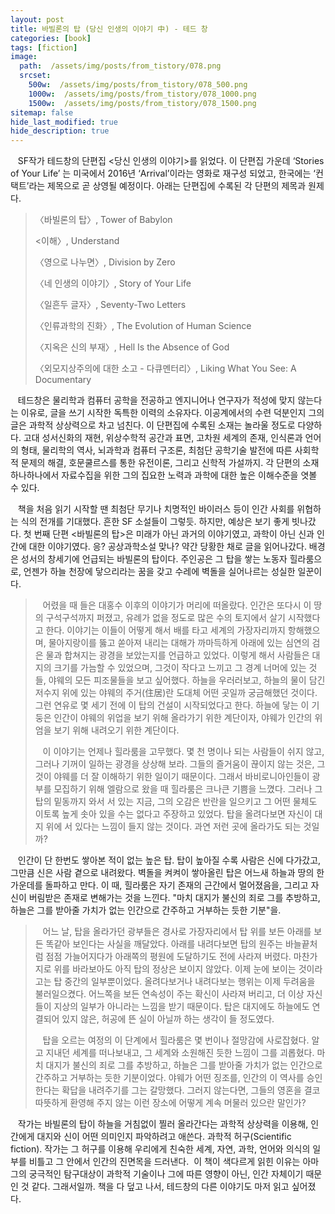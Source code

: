 ```yaml
---
layout: post
title: 바빌론의 탑 (당신 인생의 이야기 中) - 테드 창
categories: [book]
tags: [fiction]
image:
  path:  /assets/img/posts/from_tistory/078.png
  srcset:
    500w:  /assets/img/posts/from_tistory/078_500.png
    1000w:  /assets/img/posts/from_tistory/078_1000.png
    1500w:  /assets/img/posts/from_tistory/078_1500.png
sitemap: false
hide_last_modified: true
hide_description: true
---
```


  


   SF작가 테드창의 단편집 <당신 인생의 이야기\>를 읽었다. 이 단편집 가운데 ‘Stories of Your Life’ 는 미국에서 2016년 ‘Arrival’이라는 영화로 재구성 되었고, 한국에는 ‘컨택트’라는 제목으로 곧 상영될 예정이다. 아래는 단편집에 수록된 각 단편의 제목과 원제다. 

  


> 〈바빌론의 탑〉, Tower of Babylon 
> 
> <이해〉, Understand
>
> 〈영으로 나누면〉, Division by Zero
>
> 〈네 인생의 이야기〉, Story of Your Life
>
> 〈일흔두 글자〉, Seventy-Two Letters
>
> 〈인류과학의 진화〉, The Evolution of Human Science
>
> 〈지옥은 신의 부재〉, Hell Is the Absence of God
>
> 〈외모지상주의에 대한 소고 - 다큐멘터리〉, Liking What You See: A Documentary

  


   테드창은 물리학과 컴퓨터 공학을 전공하고 엔지니어나 연구자가 적성에 맞지 않는다는 이유로, 글을 쓰기 시작한 독특한 이력의 소유자다. 이공계에서의 수련 덕분인지 그의 글은 과학적 상상력으로 차고 넘친다. 이 단편집에 수록된 소재는 놀라울 정도로 다양하다. 고대 성서신화의 재현, 위상수학적 공간과 표면, 고차원 세계의 존재, 인식론과 언어의 형태, 물리학의 역사, 뇌과학과 컴퓨터 구조론, 최첨단 공학기술 발전에 따른 사회학적 문제의 해결, 호문쿨르스를 통한 유전이론, 그리고 신학적 가설까지. 각 단편의 소재 하나하나에서 자료수집을 위한 그의 집요한 노력과 과학에 대한 높은 이해수준을 엿볼 수 있다. 

  


   책을 처음 읽기 시작할 땐 최첨단 무기나 치명적인 바이러스 등이 인간 사회를 위협하는 식의 전개를 기대했다. 흔한 SF 소설들이 그렇듯. 하지만, 예상은 보기 좋게 빗나갔다. 첫 번째 단편 <바빌론의 탑\>은 미래가 아닌 과거의 이야기였고, 과학이 아닌 신과 인간에 대한 이야기였다. 응? 공상과학소설 맞나? 약간 당황한 채로 글을 읽어나갔다. 배경은 성서의 창세기에 언급되는 바빌론의 탑이다. 주인공은 그 탑을 쌓는 노동자 힐라룸으로, 언젠가 하늘 천장에 닿으리라는 꿈을 갖고 수레에 벽돌을 실어나르는 성실한 일꾼이다.

  


>   어렸을 때 들은 대홍수 이후의 이야기가 머리에 떠올랐다. 인간은 또다시 이 땅의 구석구석까지 퍼졌고, 유례가 없을 정도로 많은 수의 토지에서 살기 시작했다고 한다. 이야기는 이들이 어떻게 해서 배를 타고 세계의 가장자리까지 항해했으며, 물아지랑이를 뚫고 쏟아져 내리는 대해가 까마득하게 아래에 있는 심연의 검은 물과 합쳐지는 광경을 보았는지를 언급하고 있었다. 이렇게 해서 사람들은 대지의 크기를 가늠할 수 있었으며, 그것이 작다고 느끼고 그 경계 너머에 있는 것들, 야웨의 모든 피조물들을 보고 싶어했다. 하늘을 우러러보고, 하늘의 물이 담긴 저수지 위에 있는 야웨의 주거(住居)란 도대체 어떤 곳일까 궁금해했던 것이다. 그런 연유로 몇 세기 전에 이 탑의 건설이 시작되었다고 한다. 하늘에 닿는 이 기둥은 인간이 야웨의 위업을 보기 위해 올라가기 위한 계단이자, 야웨가 인간의 위엄을 보기 위해 내려오기 위한 계단이다.  
>
>   이 이야기는 언제나 힐라룸을 고무했다. 몇 천 명이나 되는 사람들이 쉬지 않고, 그러나 기꺼이 일하는 광경을 상상해 보라. 그들의 즐거움이 끊이지 않는 것은, 그것이 야웨를 더 잘 이해하기 위한 일이기 때문이다. 그래서 바비로니아인들이 광부를 모집하기 위해 엘람으로 왔을 때 힐라룸은 크나큰 기쁨을 느꼈다. 그러나 그 탑의 밑동까지 와서 서 있는 지금, 그의 오감은 반란을 일으키고 그 어떤 물체도 이토록 높게 솟아 있을 수는 없다고 주장하고 있었다. 탑을 올려다보면 자신이 대지 위에 서 있다는 느낌이 들지 않는 것이다. 과연 저런 곳에 올라가도 되는 것일까?

  


   인간이 단 한번도 쌓아본 적이 없는 높은 탑. 탑이 높아질 수록 사람은 신에 다가갔고, 그만큼 신은 사람 곁으로 내려왔다. 벽돌을 켜켜이 쌓아올린 탑은 어느새 하늘과 땅의 한 가운데를 돌파하고 만다. 이 때, 힐라룸은 자기 존재의 근간에서 멀어졌음을, 그리고 자신이 버림받은 존재로 변해가는 것을 느낀다. "마치 대지가 불신의 죄로 그를 추방하고, 하늘은 그를 받아줄 가치가 없는 인간으로 간주하고 거부하는 듯한 기분"을.

  


>   어느 날, 탑을 올라가던 광부들은 경사로 가장자리에서 탑 위를 보든 아래를 보든 똑같아 보인다는 사실을 깨달았다. 아래를 내려다보면 탑의 원주는 바늘끝처럼 점점 가늘어지다가 아래쪽의 평원에 도달하기도 전에 사라져 버렸다. 마찬가지로 위를 바라보아도 아직 탑의 정상은 보이지 않았다. 이제 눈에 보이는 것이라고는 탑 중간의 일부뿐이었다. 올려다보거나 내려다보는 행위는 이제 두려움을 불러일으켰다. 어느쪽을 보든 연속성이 주는 확신이 사라져 버리고, 더 이상 자신들이 지상의 일부가 아니라는 느낌을 받기 때문이다. 탑은 대지에도 하늘에도 연결되어 있지 않은, 허공에 뜬 실이 아닐까 하는 생각이 들 정도였다. 
>
>   탑을 오르는 여정의 이 단계에서 힐라룸은 몇 번이나 절망감에 사로잡혔다. 알고 지내던 세계를 떠나보내고, 그 세계와 소원해진 듯한 느낌이 그를 괴롭혔다. 마치 대지가 불신의 죄로 그를 추방하고, 하늘은 그를 받아줄 가치가 없는 인간으로 간주하고 거부하는 듯한 기분이었다. 야웨가 어떤 징조를, 인간의 이 역사를 승인한다는 확답을 내려주기를 그는 갈망했다. 그러지 않는다면, 그들의 영혼을 결코 따뜻하게 환영해 주지 않는 이런 장소에 어떻게 계속 머물러 있으란 말인가?

  


   작가는 바빌론의 탑이 하늘을 거침없이 찔러 올라간다는 과학적 상상력을 이용해, 인간에게 대지와 신이 어떤 의미인지 파악하려고 애쓴다. 과학적 허구(Scientific fiction). 작가는 그 허구를 이용해 우리에게 친숙한 세계, 자연, 과학, 언어와 의식의 일부를 비틀고 그 안에서 인간의 진면목을 드러낸다.  이 책이 색다르게 읽힌 이유는 아마 그의 궁극적인 탐구대상이 과학적 기술이나 그에 따른 영향이 아닌, 인간 자체이기 때문인 것 같다. 그래서일까. 책을 다 덮고 나서, 테드창의 다른 이야기도 마저 읽고 싶어졌다.

